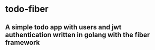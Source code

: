 # todo-fiber
<h2>A simple todo app with users and jwt authentication written in golang with the fiber framework</h2>
